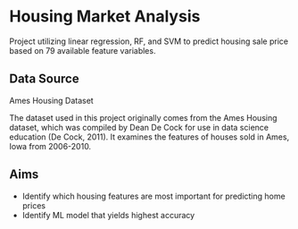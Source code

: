 # Housing Market Analysis
Project utilizing linear regression, RF, and SVM to predict housing sale price based on 79 available feature variables. 

## Data Source
Ames Housing Dataset

The dataset used in this project originally comes from the Ames Housing dataset, which was compiled by Dean De Cock for use in data science 
education (De Cock, 2011). It examines the features of houses sold in Ames, Iowa from 2006-2010.

## Aims
- Identify which housing features are most important for predicting home prices 
- Identify ML model that yields highest accuracy

